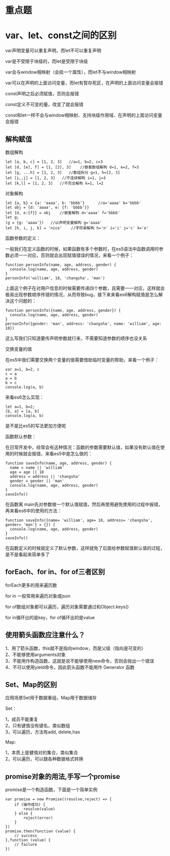 # 重点题
# var、let、const之间的区别

var声明变量可以重复声明，而let不可以重复声明

var是不受限于块级的，而let是受限于块级

var会与window相映射（会挂一个属性），而let不与window相映射

var可以在声明的上面访问变量，而let有暂存死区，在声明的上面访问变量会报错

const声明之后必须赋值，否则会报错

const定义不可变的量，改变了就会报错

const和let一样不会与window相映射、支持块级作用域、在声明的上面访问变量会报错

## 解构赋值
数组解构
```
let [a, b, c] = [1, 2, 3]   //a=1, b=2, c=3
let [d, [e], f] = [1, [2], 3]    //嵌套数组解构 d=1, e=2, f=3
let [g, ...h] = [1, 2, 3]   //数组拆分 g=1, h=[2, 3]
let [i,,j] = [1, 2, 3]   //不连续解构 i=1, j=3
let [k,l] = [1, 2, 3]   //不完全解构 k=1, l=2
```
对象解构
```
let {a, b} = {a: 'aaaa', b: 'bbbb'}      //a='aaaa' b='bbbb'
let obj = {d: 'aaaa', e: {f: 'bbbb'}}
let {d, e:{f}} = obj    //嵌套解构 d='aaaa' f='bbbb'
let g;
(g = {g: 'aaaa'})   //以声明变量解构 g='aaaa'
let [h, i, j, k] = 'nice'    //字符串解构 h='n' i='i' j='c' k='e'
```
函数参数的定义：

一般我们在定义函数的时候，如果函数有多个参数时，在es5语法中函数调用时参数必须一一对应，否则就会出现赋值错误的情况，来看一个例子：
```
function personInfo(name, age, address, gender) {
  console.log(name, age, address, gender)
}
personInfo('william', 18, 'changsha', 'man')
```
上面这个例子在对用户信息的时候需要传递四个参数，且需要一一对应，这样就会极易出现参数顺序传错的情况，从而导致bug，接下来来看es6解构赋值是怎么解决这个问题的：
```
function personInfo({name, age, address, gender}) {
  console.log(name, age, address, gender)
}
personInfo({gender: 'man', address: 'changsha', name: 'william', age: 18})
```
这么写我们只知道要传声明参数就行来，不需要知道参数的顺序也没关系

交换变量的值

在es5中我们需要交换两个变量的值需要借助临时变量的帮助，来看一个例子：
```
var a=1, b=2, c
c = a
a = b
b = c
console.log(a, b)
```
来看es6怎么实现：
```
let a=1, b=2;
[b, a] = [a, b]
console.log(a, b)
```
是不是比es5的写法更加方便呢

函数默认参数：

在日常开发中，经常会有这种情况：函数的参数需要默认值，如果没有默认值在使用的时候就会报错，来看es5中是怎么做的：
```
function saveInfo(name, age, address, gender) {
  name = name || 'william'
  age = age || 18
  address = address || 'changsha'
  gender = gender || 'man'
  console.log(name, age, address, gender)
}
saveInfo()
```
在函数离 main先对参数做一个默认值赋值，然后再使用避免使用的过程中报错，再来看es6中的使用的方法：
```
function saveInfo({name= 'william', age= 18, address= 'changsha', gender= 'man'} = {}) {
  console.log(name, age, address, gender)
}
saveInfo()
```
在函数定义的时候就定义了默认参数，这样就免了后面给参数赋值默认值的过程，是不是看起来简单多了
## forEach、for in、for of三者区别

forEach更多的用来遍历数          

for in 一般常用来遍历对象或json  

for of数组对象都可以遍历，遍历对象需要通过和Object.keys()  

for in循环出的是key，for of循环出的是value

## 使用箭头函数应注意什么？
1、用了箭头函数，this就不是指向window，而是父级（指向是可变的）  
2、不能够使用arguments对象  
3、不能用作构造函数，这就是说不能够使用new命令，否则会抛出一个错误  
4、不可以使用yield命令，因此箭头函数不能用作 Generator 函数
## Set、Map的区别
应用场景Set用于数据重组，Map用于数据储存

Set：

1，成员不能重复  
2，只有键值没有键名，类似数组   
3，可以遍历，方法有add, delete,has

Map:

1，本质上是健值对的集合，类似集合   
2，可以遍历，可以跟各种数据格式转换
## promise对象的用法,手写一个promise
promise是一个构造函数，下面是一个简单实例
```
var promise = new Promise((resolve,reject) => {
    if (操作成功) {
        resolve(value)
    } else {
        reject(error)
    }
})
promise.then(function (value) {
    // success
},function (value) {
    // failure
})

```